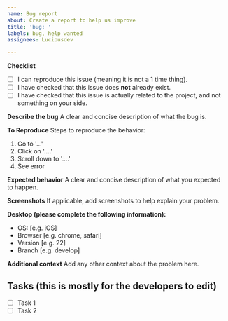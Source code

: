 ```yaml
---
name: Bug report
about: Create a report to help us improve
title: 'bug: '
labels: bug, help wanted
assignees: Luciousdev

---
```


**Checklist**

- [ ] I can reproduce this issue (meaning it is not a 1 time thing).
- [ ] I have checked that this issue does **not** already exist.
- [ ] I have checked that this issue is actually related to the project, and not something on your side.

**Describe the bug**
A clear and concise description of what the bug is.

**To Reproduce**
Steps to reproduce the behavior:
1. Go to '...'
2. Click on '....'
3. Scroll down to '....'
4. See error

**Expected behavior**
A clear and concise description of what you expected to happen.

**Screenshots**
If applicable, add screenshots to help explain your problem.

**Desktop (please complete the following information):**
 - OS: [e.g. iOS]
 - Browser [e.g. chrome, safari]
 - Version [e.g. 22]
 - Branch [e.g. develop]


**Additional context**
Add any other context about the problem here.

 ## Tasks (this is mostly for the developers to edit)

- [ ] Task 1
- [ ] Task 2
